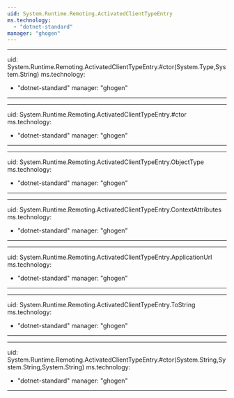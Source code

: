 ```yaml
---
uid: System.Runtime.Remoting.ActivatedClientTypeEntry
ms.technology: 
  - "dotnet-standard"
manager: "ghogen"
---
```


---
uid: System.Runtime.Remoting.ActivatedClientTypeEntry.#ctor(System.Type,System.String)
ms.technology: 
  - "dotnet-standard"
manager: "ghogen"
---

---
uid: System.Runtime.Remoting.ActivatedClientTypeEntry.#ctor
ms.technology: 
  - "dotnet-standard"
manager: "ghogen"
---

---
uid: System.Runtime.Remoting.ActivatedClientTypeEntry.ObjectType
ms.technology: 
  - "dotnet-standard"
manager: "ghogen"
---

---
uid: System.Runtime.Remoting.ActivatedClientTypeEntry.ContextAttributes
ms.technology: 
  - "dotnet-standard"
manager: "ghogen"
---

---
uid: System.Runtime.Remoting.ActivatedClientTypeEntry.ApplicationUrl
ms.technology: 
  - "dotnet-standard"
manager: "ghogen"
---

---
uid: System.Runtime.Remoting.ActivatedClientTypeEntry.ToString
ms.technology: 
  - "dotnet-standard"
manager: "ghogen"
---

---
uid: System.Runtime.Remoting.ActivatedClientTypeEntry.#ctor(System.String,System.String,System.String)
ms.technology: 
  - "dotnet-standard"
manager: "ghogen"
---
